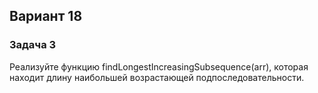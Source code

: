 ## Вариант 18
### Задача 3
Реализуйте функцию findLongestIncreasingSubsequence(arr), которая
находит длину наибольшей возрастающей подпоследовательности.